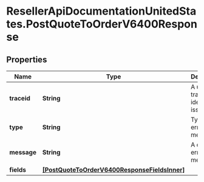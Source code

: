 # ResellerApiDocumentationUnitedStates.PostQuoteToOrderV6400Response

## Properties

Name | Type | Description | Notes
------------ | ------------- | ------------- | -------------
**traceid** | **String** | A unique trace id to identify the issue. | [optional] 
**type** | **String** | Type of the error message. | [optional] 
**message** | **String** | A detailed error message. | [optional] 
**fields** | [**[PostQuoteToOrderV6400ResponseFieldsInner]**](PostQuoteToOrderV6400ResponseFieldsInner.md) |  | [optional] 


